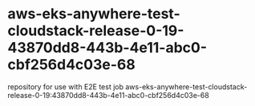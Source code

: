 # aws-eks-anywhere-test-cloudstack-release-0-19-43870dd8-443b-4e11-abc0-cbf256d4c03e-68
repository for use with E2E test job aws-eks-anywhere-test-cloudstack-release-0-19:43870dd8-443b-4e11-abc0-cbf256d4c03e-68
